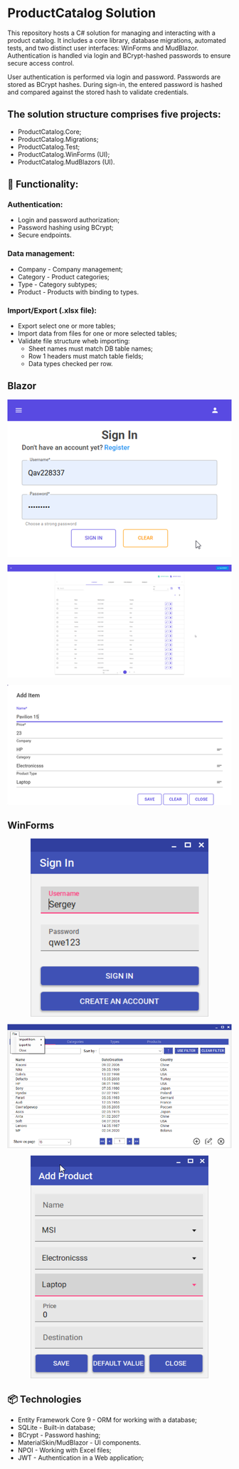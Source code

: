 # ProductCatalog Solution
This repository hosts a C# solution for managing and interacting with a product catalog. It includes a core library, database migrations, automated tests, and two distinct user interfaces: WinForms and MudBlazor. Authentication is handled via login and BCrypt-hashed passwords to ensure secure access control.

User authentication is performed via login and password. Passwords are stored as BCrypt hashes. During sign-in, the entered password is hashed and compared against the stored hash to validate credentials.

## The solution structure comprises five projects:
- ProductCatalog.Core;
- ProductCatalog.Migrations;
- ProductCatalog.Test;
- ProductCatalog.WinForms (UI);
- ProductCatalog.MudBlazors (UI).

## 🔐 Functionality:
### Authentication:
- Login and password authorization;
- Password hashing using BCrypt;
- Secure endpoints.

### Data management:
- Company - Company management;
- Category - Product categories;
- Type - Category subtypes;
- Product - Products with binding to types.

### Import/Export (.xlsx file):
- Export select one or more tables;
- Import data from files for one or more selected tables;
- Validate file structure wheb importing:
    * Sheet names must match DB table names;
    * Row 1 headers must match table fields;
    * Data types checked per row.

## Blazor
<p align="center">
  <img src="MudBlazor.SignIn.png" alt="SingnIn" width="600"/>
</p>
<p align="center">
  <img src="MudBlazor.Main.png" alt="Main"/>
</p>
<p align="center">
  <img src="MudBlazor.AddProduct.png" alt="AddProduct" width="600"/>
</p>

## WinForms
<p align="center">
  <img src="WinForms.SignIn.png" alt="SingnIn" width="400" height="400"/>
</p>
<p align="center">
  <img src="WinForms.Main.png" alt="Main"/>
</p>
<p align="center">
  <img src="WinForms.AddProduct.png" alt="AddProduct" width="400" height="500"/>
</p>

## 📦 Technologies
- Entity Framework Core 9 - ORM for working with a database;
- SQLite - Built-in database;
- BCrypt - Password hashing;
- MaterialSkin/MudBlazor - UI components.
- NPOI - Working with Excel files;
- JWT - Authentication in a Web application;

